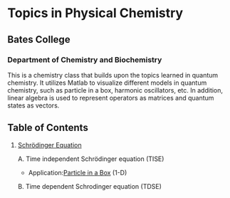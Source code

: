# Topics in Physical Chemistry

## Bates College

### Department of Chemistry and Biochemistry
This is a chemistry class that builds upon the topics learned in quantum chemistry. It utilizes Matlab to visualize different models in quantum chemistry, such as particle in a box, harmonic oscillators, etc. In addition, linear algebra is used to represent operators as matrices and quantum states as vectors.

## Table of Contents
1. [Schrödinger Equation](Schrodinger.md)

    A. Time independent Schrödinger equation (TISE)
    
    - Application:[Particle in a Box](PIB.md) (1-D)
            
    B. Time dependent Schrodinger equation (TDSE)
